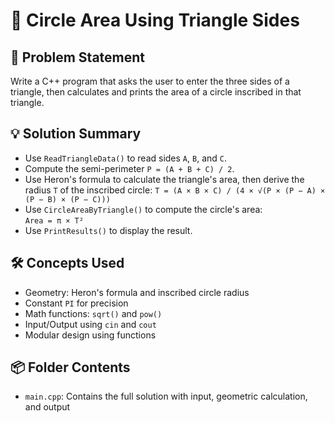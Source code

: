# 🔺 Circle Area Using Triangle Sides

## 🧩 Problem Statement
Write a C++ program that asks the user to enter the three sides of a triangle, then calculates and prints the area of a circle inscribed in that triangle.

## 💡 Solution Summary
- Use `ReadTriangleData()` to read sides `A`, `B`, and `C`.
- Compute the semi-perimeter `P = (A + B + C) / 2`.
- Use Heron's formula to calculate the triangle's area, then derive the radius `T` of the inscribed circle:
  `T = (A × B × C) / (4 × √(P × (P − A) × (P − B) × (P − C)))`
- Use `CircleAreaByTriangle()` to compute the circle's area:  
  `Area = π × T²`
- Use `PrintResults()` to display the result.

## 🛠️ Concepts Used
- Geometry: Heron's formula and inscribed circle radius
- Constant `PI` for precision
- Math functions: `sqrt()` and `pow()`
- Input/Output using `cin` and `cout`
- Modular design using functions

## 📦 Folder Contents
- `main.cpp`: Contains the full solution with input, geometric calculation, and output
